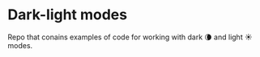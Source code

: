 # Dark-light modes

Repo that conains examples of code for working with dark :waning_crescent_moon: and light :sunny: modes.
